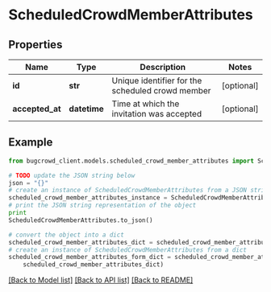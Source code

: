 # ScheduledCrowdMemberAttributes


## Properties

Name | Type | Description | Notes
------------ | ------------- | ------------- | -------------
**id** | **str** | Unique identifier for the scheduled crowd member | [optional] 
**accepted_at** | **datetime** | Time at which the invitation was accepted | [optional] 

## Example

```python
from bugcrowd_client.models.scheduled_crowd_member_attributes import ScheduledCrowdMemberAttributes

# TODO update the JSON string below
json = "{}"
# create an instance of ScheduledCrowdMemberAttributes from a JSON string
scheduled_crowd_member_attributes_instance = ScheduledCrowdMemberAttributes.from_json(json)
# print the JSON string representation of the object
print
ScheduledCrowdMemberAttributes.to_json()

# convert the object into a dict
scheduled_crowd_member_attributes_dict = scheduled_crowd_member_attributes_instance.to_dict()
# create an instance of ScheduledCrowdMemberAttributes from a dict
scheduled_crowd_member_attributes_form_dict = scheduled_crowd_member_attributes.from_dict(
    scheduled_crowd_member_attributes_dict)
```
[[Back to Model list]](../README.md#documentation-for-models) [[Back to API list]](../README.md#documentation-for-api-endpoints) [[Back to README]](../README.md)


